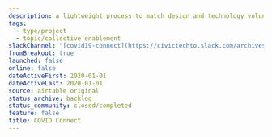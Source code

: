 ```yaml
---
description: a lightweight process to match design and technology volunteers to existing COVID-19 initiatives and mutual aid projects that need digital support
tags:
  - type/project
  - topic/collective-enablement
slackChannel: "[covid19-connect](https://civictechto.slack.com/archives/C0122D7G9E0)"
fromBreakout: true
launched: false
online: false
dateActiveFirst: 2020-01-01
dateActiveLast: 2020-01-01
source: airtable original
status_archive: backlog
status_community: closed/completed
feature: false
title: COVID Connect
---
```

